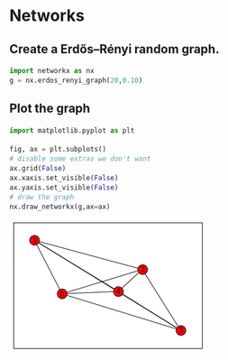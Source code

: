 
Networks
========

Create a Erdős–Rényi random graph.
-------


```python
import networkx as nx
g = nx.erdos_renyi_graph(20,0.10)
```

Plot the graph
------


```python
import matplotlib.pyplot as plt

fig, ax = plt.subplots()
# disable some extras we don't want
ax.grid(False)
ax.xaxis.set_visible(False)
ax.yaxis.set_visible(False)
# draw the graph
nx.draw_networkx(g,ax=ax)
```


![png](output_2_0.png)

